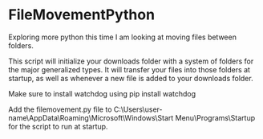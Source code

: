 # FileMovementPython
Exploring more python this time I am looking at moving files between folders.

This script will initialize your downloads folder with a system of folders for the major generalized types. It will transfer your files into those folders at startup, as well as whenever a new file is added to your downloads folder.

Make sure to install watchdog using pip install watchdog

Add the filemovement.py file to C:\Users\user-name\AppData\Roaming\Microsoft\Windows\Start Menu\Programs\Startup for the script to run at startup.
